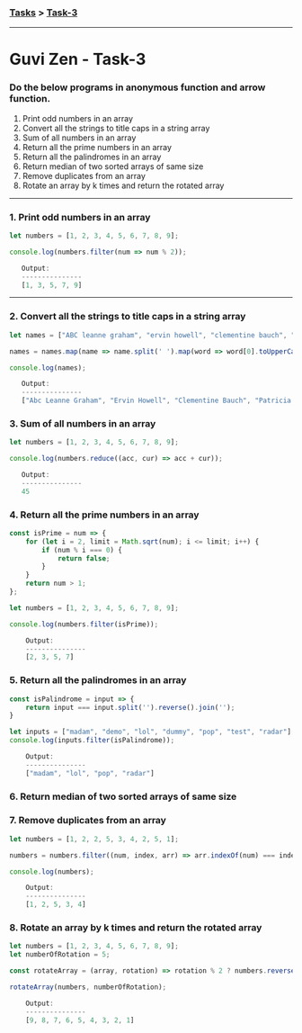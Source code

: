 ### [Tasks](https://github.com/MaitreyaSahu/guvi-zen-tasks#guvi-zen-tasks) > [Task-3](#guvi-zen---task-3)
---

# Guvi Zen - Task-3

### Do the below programs in anonymous function and arrow function.

1. Print odd numbers in an array
2. Convert all the strings to title caps in a string array
3. Sum of all numbers in an array
4. Return all the prime numbers in an array
5. Return all the palindromes in an array
6. Return median of two sorted arrays of same size
7. Remove duplicates from an array
8. Rotate an array by k times and return the rotated array



---
### 1. Print odd numbers in an array
```javascript
let numbers = [1, 2, 3, 4, 5, 6, 7, 8, 9];

console.log(numbers.filter(num => num % 2));
```

```javascript
   Output:
   ---------------
   [1, 3, 5, 7, 9]
```

---
### 2. Convert all the strings to title caps in a string array
```javascript
let names = ["ABC leanne graham", "ervin howell", "clementine bauch", "patricia lebsack", "chelsey dietrich", "mrs. dennis schulist", "kurtis weissnat", "nicholas runolfsdottir v", "glenna reichert", "clementina dubuque"];

names = names.map(name => name.split(' ').map(word => word[0].toUpperCase() + word.slice(1).toLowerCase()).join(' '));

console.log(names);
```

```javascript
   Output:
   ---------------
   ["Abc Leanne Graham", "Ervin Howell", "Clementine Bauch", "Patricia Lebsack", "Chelsey Dietrich", "Mrs. Dennis Schulist", "Kurtis Weissnat", "Nicholas Runolfsdottir V", "Glenna Reichert", "Clementina Dubuque"]
```
### 3. Sum of all numbers in an array
```javascript
let numbers = [1, 2, 3, 4, 5, 6, 7, 8, 9];

console.log(numbers.reduce((acc, cur) => acc + cur));
```
```javascript
   Output:
   ---------------
   45
```

### 4. Return all the prime numbers in an array
```javascript
const isPrime = num => {
    for (let i = 2, limit = Math.sqrt(num); i <= limit; i++) {
        if (num % i === 0) {
            return false;
        }
    }
    return num > 1;
};

let numbers = [1, 2, 3, 4, 5, 6, 7, 8, 9];

console.log(numbers.filter(isPrime));
```
```javascript
    Output:
    ---------------
    [2, 3, 5, 7]
```

### 5. Return all the palindromes in an array
```javascript
const isPalindrome = input => {
    return input === input.split('').reverse().join('');
}

let inputs = ["madam", "demo", "lol", "dummy", "pop", "test", "radar"];
console.log(inputs.filter(isPalindrome));
```
```javascript
    Output:
    ---------------
    ["madam", "lol", "pop", "radar"]
```

### 6. Return median of two sorted arrays of same size

### 7. Remove duplicates from an array
```javascript
let numbers = [1, 2, 2, 5, 3, 4, 2, 5, 1];

numbers = numbers.filter((num, index, arr) => arr.indexOf(num) === index);

console.log(numbers);
```
```javascript
    Output:
    ---------------
    [1, 2, 5, 3, 4]
```

### 8. Rotate an array by k times and return the rotated array
```javascript
let numbers = [1, 2, 3, 4, 5, 6, 7, 8, 9];
let numberOfRotation = 5;

const rotateArray = (array, rotation) => rotation % 2 ? numbers.reverse() : numbers;

rotateArray(numbers, numberOfRotation);
```
```javascript
    Output:
    ---------------
    [9, 8, 7, 6, 5, 4, 3, 2, 1]
```